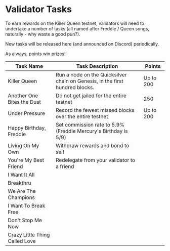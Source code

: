 # Validator Tasks

To earn rewards on the Killer Queen testnet, validators will need to undertake a number of tasks (all named after Freddie / Queen songs, naturally - why waste a good pun?).

New tasks will be released here (and announced on Discord) periodically.

As always, points win prizes!

| Task Name                      | Task Description                                                             | Points    |   
|--------------------------------|------------------------------------------------------------------------------|-----------|
| Killer Queen                   | Run a node on the Quicksilver chain on Genesis, in the first hundred blocks. | Up to 200 |   
| Another One Bites the Dust     | Do not get jailed for the entire testnet                                     | 250       |   
| Under Pressure                 | Record the fewest missed blocks over the entire testnet                      | Up to 200 |   
| Happy Birthday, Freddie        | Set commission rate to 5.9% (Freddie Mercury's Birthday is 5/9)              |           | 
| Living On My Own               | Withdraw rewards and bond to self                                            |           |   
| You're My Best Friend          | Redelegate from your validator to a friend                                   |           |    
| I Want It All                  |                                                                              |           |    
| Breakthru                      |                                                                              |           |   
| We Are The Champions           |                                                                              |           |   
| I Want To Break Free           |                                                                              |           |  
| Don't Stop Me Now              |                                                                              |           |   
| Crazy Little Thing Called Love |                                                                              |           |   

